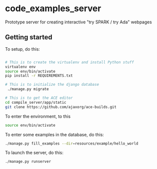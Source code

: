 # code_examples_server

Prototype server for creating interactive "try SPARK / try Ada" webpages

## Getting started

To setup, do this:
```sh

# This is to create the virtualenv and install Python stuff
virtualenv env
source env/bin/activate
pip install -r REQUIREMENTS.txt

# This is to initialize the django database
 ./manage.py migrate

# This is to get the ACE editor
cd compile_server/app/static
git clone https://github.com/ajaxorg/ace-builds.git
```

To enter the environment, to this
```sh
source env/bin/activate
```

To enter some examples in the database, do this:
```sh
./manage.py fill_examples --dir=resources/example/hello_world
```

To launch the server, do this:
```sh
./manage.py runserver
```
